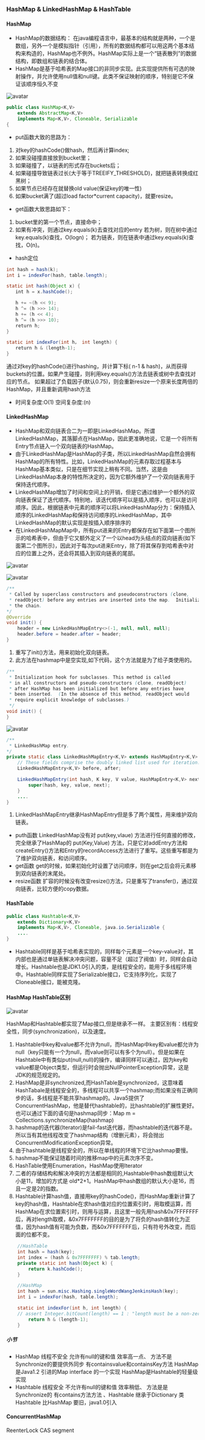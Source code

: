 ### HashMap & LinkedHashMap & HashTable

#### HashMap
-  HashMap的数据结构： 在java编程语言中，最基本的结构就是两种，一个是数组，另外一个是模拟指针（引用），所有的数据结构都可以用这两个基本结构来构造的，HashMap也不例外。HashMap实际上是一个“链表散列”的数据结构，即数组和链表的结合体。
- HashMap是基于哈希表的Map接口的非同步实现。此实现提供所有可选的映射操作，并允许使用null值和null键。此类不保证映射的顺序，特别是它不保证该顺序恒久不变

![avatar](./res/collection.png)

```java
public class HashMap<K,V>
    extends AbstractMap<K,V>
    implements Map<K,V>, Cloneable, Serializable
{
```

- put函数大致的思路为：
1. 对key的hashCode()做hash，然后再计算index;
2. 如果没碰撞直接放到bucket里；
3. 如果碰撞了，以链表的形式存在buckets后；
4. 如果碰撞导致链表过长(大于等于TREEIFY_THRESHOLD)，就把链表转换成红黑树；
5. 如果节点已经存在就替换old value(保证key的唯一性)
6. 如果bucket满了(超过load factor*current capacity)，就要resize。
- get函数大致思路如下：
1. bucket里的第一个节点，直接命中；
2. 如果有冲突，则通过key.equals(k)去查找对应的entry
若为树，则在树中通过key.equals(k)查找，O(logn)；
若为链表，则在链表中通过key.equals(k)查找，O(n)。

- hash定位
```java
int hash = hash(k);
int i = indexFor(hash, table.length);

static int hash(Object x) {
　　int h = x.hashCode();

　　h += ~(h << 9);
　　h ^= (h >>> 14);
　　h += (h << 4);
　　h ^= (h >>> 10);
　　return h;
}

static int indexFor(int h， int length) {
　　return h & (length-1);
}
```
通过对key的hashCode()进行hashing，并计算下标( n-1 & hash)，从而获得buckets的位置。如果产生碰撞，则利用key.equals()方法去链表或树中去查找对应的节点。
如果超过了负载因子(默认0.75)，则会重新resize一个原来长度两倍的HashMap，并且重新调用hash方法
- 时间复杂度:O(1)  空间复杂度:(n)


#### LinkedHashMap
- HashMap和双向链表合二为一即是LinkedHashMap。所谓LinkedHashMap，其落脚点在HashMap，因此更准确地说，它是一个将所有Entry节点链入一个双向链表的HashMap。
- 由于LinkedHashMap是HashMap的子类，所以LinkedHashMap自然会拥有HashMap的所有特性。比如，LinkedHashMap的元素存取过程基本与HashMap基本类似，只是在细节实现上稍有不同。当然，这是由LinkedHashMap本身的特性所决定的，因为它额外维护了一个双向链表用于保持迭代顺序。
- LinkedHashMap增加了时间和空间上的开销，但是它通过维护一个额外的双向链表保证了迭代顺序。特别地，该迭代顺序可以是插入顺序，也可以是访问顺序。因此，根据链表中元素的顺序可以将LinkedHashMap分为：保持插入顺序的LinkedHashMap和保持访问顺序的LinkedHashMap，其中LinkedHashMap的默认实现是按插入顺序排序的
- 在LinkedHashMapMap中，所有put进来的Entry都保存在如下面第一个图所示的哈希表中，但由于它又额外定义了一个以head为头结点的双向链表(如下面第二个图所示)，因此对于每次put进来Entry，除了将其保存到哈希表中对应的位置上之外，还会将其插入到双向链表的尾部。


![avatar](./res/LinkedHashMap.png)

![avatar](./res/linkedhashmap1.png)
```java
/**
 * Called by superclass constructors and pseudoconstructors (clone,
 * readObject) before any entries are inserted into the map.  Initializes
 * the chain.
*/
@Override
void init() {
    header = new LinkedHashMapEntry<>(-1, null, null, null);
    header.before = header.after = header;
}
```
1. 重写了init()方法，用来初始化双向链表。
2. 此方法在hashmap中是空实现,如下代码，这个方法就是为了给子类使用的。
```java 
/**
 * Initialization hook for subclasses. This method is called
 * in all constructors and pseudo-constructors (clone, readObject)
 * after HashMap has been initialized but before any entries have
 * been inserted.  (In the absence of this method, readObject would
 * require explicit knowledge of subclasses.)
 */
void init() {
}
```


![avatar](./linkedhashmap2.png)
```java
/**
 * LinkedHashMap entry.
*/
private static class LinkedHashMapEntry<K,V> extends HashMapEntry<K,V> {
    // These fields comprise the doubly linked list used for iteration.
    LinkedHashMapEntry<K,V> before, after;

    LinkedHashMapEntry(int hash, K key, V value, HashMapEntry<K,V> next) {
        super(hash, key, value, next);
    }
    ....
}
```
1. LinkedHashMapEntry继承HashMapEntry但是多了两个属性，用来维护双向链表。

- puth函数
 LinkedHashMap没有对 put(key,vlaue) 方法进行任何直接的修改，完全继承了HashMap的 put(Key,Value) 方法，只是它对addEntry方法和createEntry()方法和Entry的recordAccess方法进行了重写。这些重写都是为了维护双向链表，和访问顺序。
- get函数
 get的时候，如果初始化时设置了访问顺序，则在get之后会将元素移到双向链表的末尾处。
- resize函数
 扩容的时候没有改变resize()方法，只是重写了transfer()，通过双向链表，比较方便的copy数据。

#### HashTable

```java 
public class Hashtable<K,V>
    extends Dictionary<K,V>
    implements Map<K,V>, Cloneable, java.io.Serializable {
    ....
}
```
- Hashtable同样是基于哈希表实现的，同样每个元素是一个key-value对，其内部也是通过单链表解决冲突问题，容量不足（超过了阀值）时，同样会自动增长。Hashtable也是JDK1.0引入的类，是线程安全的，能用于多线程环境中。Hashtable同样实现了Serializable接口，它支持序列化，实现了Cloneable接口，能被克隆。

   
#### HashMap HashTable区别

![avatar](./res/hashtable.png)

HashMap和Hashtable都实现了Map接口,但是继承不一样。
主要区别有：线程安全性，同步(synchronization)，以及速度。

1. Hashtable中key和value都不允许为null，而HashMap中key和value都允许为null（key只能有一个为null，而value则可以有多个为null）。但是如果在Hashtable中有类似put(null,null)的操作，编译同样可以通过，因为key和value都是Object类型，但运行时会抛出NullPointerException异常，这是JDK的规范规定的。
2. HashMap是非synchronized,而HashTable是synchronized，这意味着HashTabale是线程安全的，多线程可以共享一个hashmap;而如果没有正确同步的话，多线程是不能共享hashmap的。Java5提供了ConcurrentHashMap，他是替代hashtable的，比hashtable的扩展性更好。也可以通过下面的语句是hashmap同步：Map m = Collections.synchronizeMap(hashmap)
3. hashmap的迭代器(Iterator)是fail-fast迭代器，而hashtable的迭代器不是。所以当有其他线程改变了hashmap结构（增删元素），将会抛出ConcurrentModificationException异常。
4. 由于hashtable是线程安全的，所以在单线程的环境下它比hashmap要慢。
5. hashmap不能保证随着时间的推移map中的元素次序不变。
6. HashTable使用Enumeration，HashMap使用Iterator
7. 二者的存储结构和解决冲突的方法都是相同的,Hashtable中hash数组默认大小是11，增加的方式是 old*2+1。HashMap中hash数组的默认大小是16，而且一定是2的指数。
8. Hashtable计算hash值，直接用key的hashCode()，而HashMap重新计算了key的hash值，Hashtable在求hash值对应的位置索引时，用取模运算，而HashMap在求位置索引时，则用与运算，且这里一般先用hash&0x7FFFFFFF后，再对length取模，&0x7FFFFFFF的目的是为了将负的hash值转化为正值，因为hash值有可能为负数，而&0x7FFFFFFF后，只有符号外改变，而后面的位都不变。

```java
    //HashTable
    int hash = hash(key);
    int index = (hash & 0x7FFFFFFF) % tab.length;
    private static int hash(Object k) {
        return k.hashCode();
    }

    //HashMap
    int hash = sun.misc.Hashing.singleWordWangJenkinsHash(key);
    int i = indexFor(hash, table.length);

    static int indexFor(int h, int length) {
    // assert Integer.bitCount(length) == 1 : "length must be a non-zero power of 2";
        return h & (length-1);
    }
```
##### 小节

- HashMap	线程不安全	允许有null的键和值	效率高一点、	方法不是Synchronize的要提供外同步	有containsvalue和containsKey方法	HashMap 是Java1.2 引进的Map interface 的一个实现
HashMap是Hashtable的轻量级实现
- Hashtable	线程安全	不允许有null的键和值	效率稍低、	方法是是Synchronize的	有contains方法方法	、Hashtable 继承于Dictionary 类	Hashtable 比HashMap 要旧，java1.0引入

#### ConcurrentHashMap
ReenterLock  CAS segment